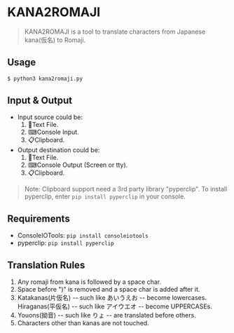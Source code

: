 # KANA2ROMAJI
> KANA2ROMAJI is a tool to translate characters from Japanese kana(仮名) to Romaji.

## Usage
```sh
$ python3 kana2romaji.py
```

## Input & Output
* Input source could be:
    1. 📜Text File.
    2. ⌨Console Input.
    3. 📋Clipboard.
* Output destination could be:
    1. 📜Text File.
    2. ⌨Console Output (Screen or tty).
    3. 📋Clipboard.

> Note: Clipboard support need a 3rd party library "pyperclip".
> To install pyperclip, enter `pip install pyperclip` in your console.

## Requirements
* ConsoleIOTools: `pip install consoleiotools`
* pyperclip: `pip install pyperclip`

## Translation Rules
1. Any romaji from kana is followed by a space char.
2. Space before ")" is removed and a space char is added after it.
3. Katakanas(片仮名) -- such like あいうえお -- become lowercases. Hiraganas(平仮名) -- such like アイウエオ -- become UPPERCASEs.
4. Youons(拗音) -- such like りょ -- are translated before others.
5. Characters other than kanas are not touched.
